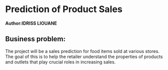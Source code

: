 # Prediction of Product Sales
**Author:IDRISS LIOUANE**
## Business problem:
The  project will be a sales prediction for food items sold at various stores. The goal of this is to help the retailer understand the properties of products and outlets that play crucial roles in increasing sales.

